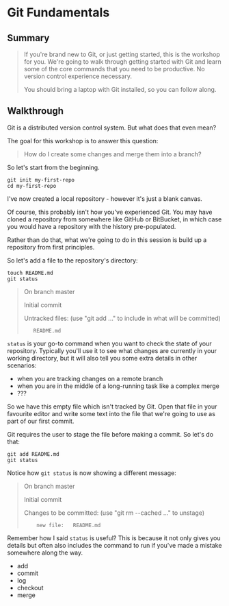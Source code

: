 # Git Fundamentals

## Summary

> If you're brand new to Git, or just getting started, this is the workshop for you. We're going to walk through getting started with Git and learn some of the core commands that you need to be productive. No version control experience necessary.
>
> You should bring a laptop with Git installed, so you can follow along.

## Walkthrough

Git is a distributed version control system. But what does that even mean?

The goal for this workshop is to answer this question:

> How do I create some changes and merge them into a branch?

So let's start from the beginning.

```
git init my-first-repo
cd my-first-repo
```

I've now created a local repository - however it's just a blank canvas.

Of course, this probably isn't how you've experienced Git. You may have cloned
a repository from somewhere like GitHub or BitBucket, in which case you would
have a repository with the history pre-populated.

Rather than do that, what we're going to do in this session is build up a
repository from first principles.

So let's add a file to the repository's directory:

```
touch README.md
git status
```

> On branch master
>
> Initial commit
>
> Untracked files:
>   (use "git add <file>..." to include in what will be committed)
>
>        README.md

`status` is your go-to command when you want to check the state of your
repository. Typically you'll use it to see what changes are currently in your
working directory, but it will also tell you some extra details in other
scenarios:

 - when you are tracking changes on a remote branch
 - when you are in the middle of a long-running task like a complex merge
 - ???

So we have this empty file which isn't tracked by Git. Open that file in your
favourite editor and write some text into the file that we're going to use as
part of our first commit.

Git requires the user to stage the file before making a commit. So let's do that:

```
git add README.md
git status
```

Notice how `git status` is now showing a different message:

> On branch master
>
> Initial commit
>
> Changes to be committed:
>   (use "git rm --cached <file>..." to unstage)
>
>         new file:   README.md

Remember how I said `status` is useful? This is because it not only gives you
details but often also includes the command to run if you've made a mistake
somewhere along the way.


 - add
 - commit
 - log
 - checkout
 - merge
